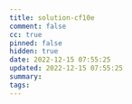 ```yaml
---
title: solution-cf10e
comment: false
cc: true
pinned: false
hidden: true
date: 2022-12-15 07:55:25
updated: 2022-12-15 07:55:25
summary:
tags:
---
```

